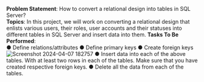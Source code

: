 **Problem Statement**: How to convert a relational design into tables in SQL Server?<br>
**Topics**: In this project, we will work on converting a relational design that enlists various
users, their roles, user accounts and their statuses into different tables in SQL
Server and insert data into them.
**Tasks To Be Performed**:<br>
● Define relations/attributes
● Define primary keys
● Create foreign keys
![Screenshot 2024-04-07 182757](https://github.com/Abhichat01/SQL_Project_2/assets/151994132/ea7e0ef2-9cee-4ed3-8102-3f84eec84e63)
● Insert data into each of the above tables. With at least two rows in each of
the tables. Make sure that you have created respective foreign keys.
● Delete all the data from each of the tables.
